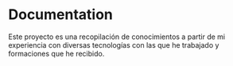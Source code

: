 # Documentation

Este proyecto es una recopilación de conocimientos a partir de mi experiencia con diversas tecnologías con las que he trabajado y formaciones que he recibido.